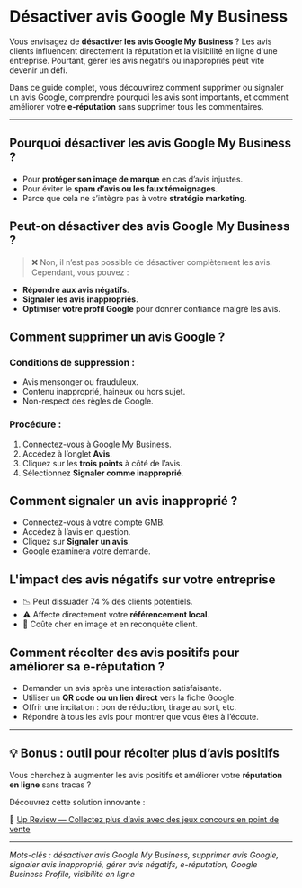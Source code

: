 # Désactiver avis Google My Business

Vous envisagez de **désactiver les avis Google My Business** ? Les avis clients influencent directement la réputation et la visibilité en ligne d'une entreprise. Pourtant, gérer les avis négatifs ou inappropriés peut vite devenir un défi.

Dans ce guide complet, vous découvrirez comment supprimer ou signaler un avis Google, comprendre pourquoi les avis sont importants, et comment améliorer votre **e-réputation** sans supprimer tous les commentaires.

---

## Pourquoi désactiver les avis Google My Business ?

- Pour **protéger son image de marque** en cas d’avis injustes.
- Pour éviter le **spam d’avis ou les faux témoignages**.
- Parce que cela ne s’intègre pas à votre **stratégie marketing**.

## Peut-on désactiver des avis Google My Business ?

> ❌ Non, il n’est pas possible de désactiver complètement les avis.  
Cependant, vous pouvez :
- **Répondre aux avis négatifs**.
- **Signaler les avis inappropriés**.
- **Optimiser votre profil Google** pour donner confiance malgré les avis.

## Comment supprimer un avis Google ?

### Conditions de suppression :
- Avis mensonger ou frauduleux.
- Contenu inapproprié, haineux ou hors sujet.
- Non-respect des règles de Google.

### Procédure :
1. Connectez-vous à Google My Business.
2. Accédez à l’onglet **Avis**.
3. Cliquez sur les **trois points** à côté de l’avis.
4. Sélectionnez **Signaler comme inapproprié**.

## Comment signaler un avis inapproprié ?

- Connectez-vous à votre compte GMB.
- Accédez à l’avis en question.
- Cliquez sur **Signaler un avis**.
- Google examinera votre demande.

## L'impact des avis négatifs sur votre entreprise

- 📉 Peut dissuader 74 % des clients potentiels.
- ⚠️ Affecte directement votre **référencement local**.
- 💸 Coûte cher en image et en reconquête client.

## Comment récolter des avis positifs pour améliorer sa e-réputation ?

- Demander un avis après une interaction satisfaisante.
- Utiliser un **QR code ou un lien direct** vers la fiche Google.
- Offrir une incitation : bon de réduction, tirage au sort, etc.
- Répondre à tous les avis pour montrer que vous êtes à l’écoute.

---

## 💡 Bonus : outil pour récolter plus d’avis positifs

Vous cherchez à augmenter les avis positifs et améliorer votre **réputation en ligne** sans tracas ?

Découvrez cette solution innovante :

🔗 [Up Review — Collectez plus d’avis avec des jeux concours en point de vente](https://up-review.co/fr)

---

*Mots-clés : désactiver avis Google My Business, supprimer avis Google, signaler avis inapproprié, gérer avis négatifs, e-réputation, Google Business Profile, visibilité en ligne*
